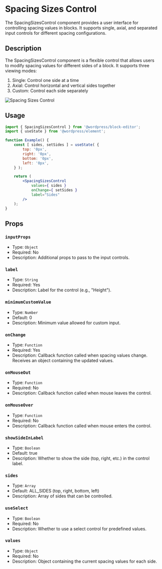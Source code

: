 # Spacing Sizes Control

The SpacingSizesControl component provides a user interface for controlling spacing values in blocks. It supports single, axial, and separated input controls for different spacing configurations.

## Description

The SpacingSizesControl component is a flexible control that allows users to modify spacing values for different sides of a block. It supports three viewing modes:

1. Single: Control one side at a time
2. Axial: Control horizontal and vertical sides together
3. Custom: Control each side separately

![Spacing Sizes Control](https://i.postimg.cc/3RkzzfL6/Screenshot-2025-01-10-at-8-07-55-AM.png)

## Usage

```jsx
import { SpacingSizesControl } from '@wordpress/block-editor';
import { useState } from '@wordpress/element';

function Example() {
	const [ sides, setSides ] = useState( {
		top: '0px',
		right: '0px',
		bottom: '0px',
		left: '0px',
	} );

	return (
		<SpacingSizesControl
			values={ sides }
			onChange={ setSides }
			label="Sides"
		/>
	);
}
```

## Props

### `inputProps`

-   Type: `Object`
-   Required: No
-   Description: Additional props to pass to the input controls.

### `label`

-   Type: `String`
-   Required: Yes
-   Description: Label for the control (e.g., "Height").

### `minimumCustomValue`

-   Type: `Number`
-   Default: 0
-   Description: Minimum value allowed for custom input.

### `onChange`

-   Type: `Function`
-   Required: Yes
-   Description: Callback function called when spacing values change. Receives an object containing the updated values.

### `onMouseOut`

-   Type: `Function`
-   Required: No
-   Description: Callback function called when mouse leaves the control.

### `onMouseOver`

-   Type: `Function`
-   Required: No
-   Description: Callback function called when mouse enters the control.

### `showSideInLabel`

-   Type: `Boolean`
-   Default: true
-   Description: Whether to show the side (top, right, etc.) in the control label.

### `sides`

-   Type: `Array`
-   Default: ALL_SIDES (top, right, bottom, left)
-   Description: Array of sides that can be controlled.

### `useSelect`

-   Type: `Boolean`
-   Required: No
-   Description: Whether to use a select control for predefined values.

### `values`

-   Type: `Object`
-   Required: No
-   Description: Object containing the current spacing values for each side.
